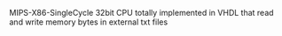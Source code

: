 MIPS-X86-SingleCycle 32bit CPU totally implemented in VHDL that read and write memory bytes in external txt files

